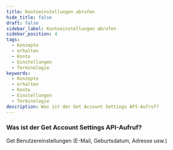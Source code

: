 ```yaml
---
title: Kontoeinstellungen abrufen
hide_title: false
draft: false
sidebar_label: Kontoeinstellungen abrufen
sidebar_position: 4
tags:
  - Konzepte
  - erhalten
  - Konto
  - Einstellungen
  - Terminologie
keywords:
  - Konzepte
  - erhalten
  - Konto
  - Einstellungen
  - Terminologie
description: Was ist der Get Account Settings API-Aufruf?
---
```


### Was ist der Get Account Settings API-Aufruf?

Get Benutzereinstellungen (E-Mail, Geburtsdatum, Adresse usw.)
